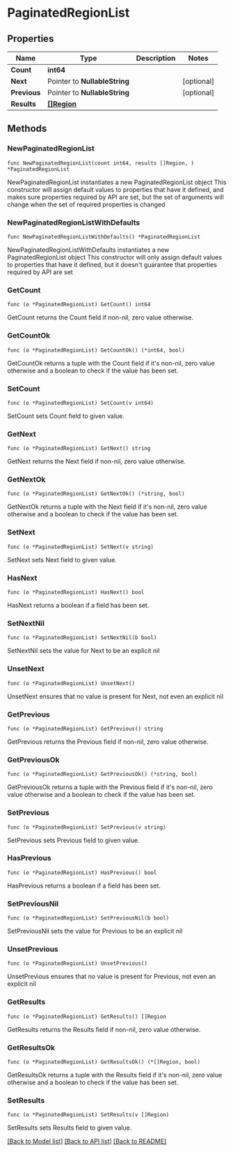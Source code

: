 # PaginatedRegionList

## Properties

Name | Type | Description | Notes
------------ | ------------- | ------------- | -------------
**Count** | **int64** |  | 
**Next** | Pointer to **NullableString** |  | [optional] 
**Previous** | Pointer to **NullableString** |  | [optional] 
**Results** | [**[]Region**](Region.md) |  | 

## Methods

### NewPaginatedRegionList

`func NewPaginatedRegionList(count int64, results []Region, ) *PaginatedRegionList`

NewPaginatedRegionList instantiates a new PaginatedRegionList object
This constructor will assign default values to properties that have it defined,
and makes sure properties required by API are set, but the set of arguments
will change when the set of required properties is changed

### NewPaginatedRegionListWithDefaults

`func NewPaginatedRegionListWithDefaults() *PaginatedRegionList`

NewPaginatedRegionListWithDefaults instantiates a new PaginatedRegionList object
This constructor will only assign default values to properties that have it defined,
but it doesn't guarantee that properties required by API are set

### GetCount

`func (o *PaginatedRegionList) GetCount() int64`

GetCount returns the Count field if non-nil, zero value otherwise.

### GetCountOk

`func (o *PaginatedRegionList) GetCountOk() (*int64, bool)`

GetCountOk returns a tuple with the Count field if it's non-nil, zero value otherwise
and a boolean to check if the value has been set.

### SetCount

`func (o *PaginatedRegionList) SetCount(v int64)`

SetCount sets Count field to given value.


### GetNext

`func (o *PaginatedRegionList) GetNext() string`

GetNext returns the Next field if non-nil, zero value otherwise.

### GetNextOk

`func (o *PaginatedRegionList) GetNextOk() (*string, bool)`

GetNextOk returns a tuple with the Next field if it's non-nil, zero value otherwise
and a boolean to check if the value has been set.

### SetNext

`func (o *PaginatedRegionList) SetNext(v string)`

SetNext sets Next field to given value.

### HasNext

`func (o *PaginatedRegionList) HasNext() bool`

HasNext returns a boolean if a field has been set.

### SetNextNil

`func (o *PaginatedRegionList) SetNextNil(b bool)`

 SetNextNil sets the value for Next to be an explicit nil

### UnsetNext
`func (o *PaginatedRegionList) UnsetNext()`

UnsetNext ensures that no value is present for Next, not even an explicit nil
### GetPrevious

`func (o *PaginatedRegionList) GetPrevious() string`

GetPrevious returns the Previous field if non-nil, zero value otherwise.

### GetPreviousOk

`func (o *PaginatedRegionList) GetPreviousOk() (*string, bool)`

GetPreviousOk returns a tuple with the Previous field if it's non-nil, zero value otherwise
and a boolean to check if the value has been set.

### SetPrevious

`func (o *PaginatedRegionList) SetPrevious(v string)`

SetPrevious sets Previous field to given value.

### HasPrevious

`func (o *PaginatedRegionList) HasPrevious() bool`

HasPrevious returns a boolean if a field has been set.

### SetPreviousNil

`func (o *PaginatedRegionList) SetPreviousNil(b bool)`

 SetPreviousNil sets the value for Previous to be an explicit nil

### UnsetPrevious
`func (o *PaginatedRegionList) UnsetPrevious()`

UnsetPrevious ensures that no value is present for Previous, not even an explicit nil
### GetResults

`func (o *PaginatedRegionList) GetResults() []Region`

GetResults returns the Results field if non-nil, zero value otherwise.

### GetResultsOk

`func (o *PaginatedRegionList) GetResultsOk() (*[]Region, bool)`

GetResultsOk returns a tuple with the Results field if it's non-nil, zero value otherwise
and a boolean to check if the value has been set.

### SetResults

`func (o *PaginatedRegionList) SetResults(v []Region)`

SetResults sets Results field to given value.



[[Back to Model list]](../README.md#documentation-for-models) [[Back to API list]](../README.md#documentation-for-api-endpoints) [[Back to README]](../README.md)


